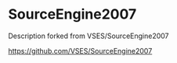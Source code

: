 # SourceEngine2007
Description
forked from VSES/SourceEngine2007

https://github.com/VSES/SourceEngine2007
